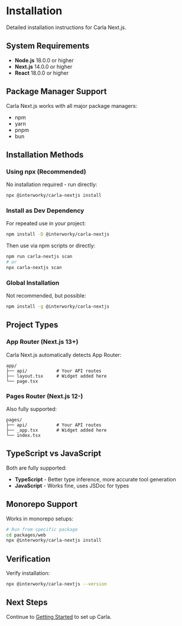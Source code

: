 # Installation

Detailed installation instructions for Carla Next.js.

## System Requirements

- **Node.js** 18.0.0 or higher
- **Next.js** 14.0.0 or higher
- **React** 18.0.0 or higher

## Package Manager Support

Carla Next.js works with all major package managers:

- npm
- yarn
- pnpm
- bun

## Installation Methods

### Using npx (Recommended)

No installation required - run directly:

```bash
npx @interworky/carla-nextjs install
```

### Install as Dev Dependency

For repeated use in your project:

```bash
npm install -D @interworky/carla-nextjs
```

Then use via npm scripts or directly:

```bash
npm run carla-nextjs scan
# or
npx carla-nextjs scan
```

### Global Installation

Not recommended, but possible:

```bash
npm install -g @interworky/carla-nextjs
```

## Project Types

### App Router (Next.js 13+)

Carla Next.js automatically detects App Router:

```
app/
├── api/           # Your API routes
├── layout.tsx     # Widget added here
└── page.tsx
```

### Pages Router (Next.js 12-)

Also fully supported:

```
pages/
├── api/           # Your API routes
├── _app.tsx       # Widget added here
└── index.tsx
```

## TypeScript vs JavaScript

Both are fully supported:

- **TypeScript** - Better type inference, more accurate tool generation
- **JavaScript** - Works fine, uses JSDoc for types

## Monorepo Support

Works in monorepo setups:

```bash
# Run from specific package
cd packages/web
npx @interworky/carla-nextjs install
```

## Verification

Verify installation:

```bash
npx @interworky/carla-nextjs --version
```

## Next Steps

Continue to [Getting Started](/guide/getting-started) to set up Carla.
